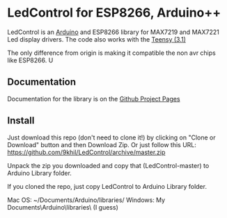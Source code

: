 # LedControl for ESP8266, Arduino++

LedControl is an [Arduino](http://arduino.cc) and ESP8266 library for MAX7219 and MAX7221 Led display drivers.
The code also works with the [Teensy (3.1)](https://www.pjrc.com/teensy/)

The only difference from origin is making it compatible the non avr chips like ESP8266. U

## Documentation

Documentation for the library is on the [Github Project Pages](http://wayoda.github.io/LedControl/)

## Install

Just download this repo (don't need to clone it!) by clicking on "Clone or Download" button and then Download Zip. Or just follow this URL: https://github.com/9khil/LedControl/archive/master.zip

Unpack the zip you downloaded and copy that (LedControl-master) to Arduino Library folder.

If you cloned the repo, just copy LedControl to Arduino Library folder.

Mac OS: ~/Documents/Arduino/libraries/
Windows: My Documents\Arduino\libraries\ (I guess)
